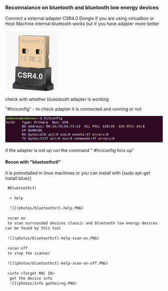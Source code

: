 ### Reconnaiance on bluetooth and bluetooth low energy devices

Connect a external adapter CSR4.0 Dongle if you are using virtualbox or Host Machine internal bluetooth works but if you have adapter more better
   
   
   ![](photos/csr.PNG)
   

check with whether blueotooth adapter is working 

"#hciconfig" - to check adapter it is connected and running or not 
   
   ![](photos/hciconfig.PNG)

if the adapter is not up run the command " #hciconfig hcix up"

#### Recon with "bluetoothctl"

it is preinstalled in linux machines or you can install with [sudo apt-get install bluez]


    
     #bluetoothctl 
     
      > help
      
      ![](photos/bluetoothctl-help.PNG)
            
     >scan on 
     to scan surrounded devices classic and bluetooth low energy devices can be found by this tool 
            
     ![](photos/bluetoothctl-help-scan-on.PNG)
            
     >scan off
     to stop the scanner
     
     ![](photos/bluetoothctl-help-scan-on-off.PNG)
      
     >info <Target MAC ID>
      get the device info 
      ![](photos/info gatheirng.PNG)
